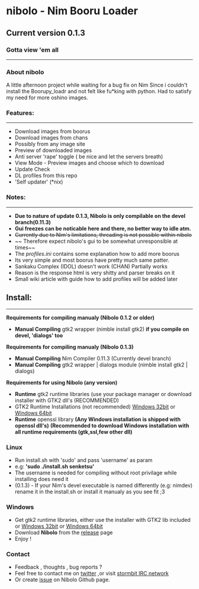 # **nibolo - Nim Booru Loader**
## Current version 0.1.3
### Gotta view 'em all
------------------------
### About nibolo
A little afternoon project while waiting for a bug fix on Nim
Since i couldn't install the Boorupy_loadr and not felt like fu*king with python.
Had to satisfy my need for more oshino images.

### Features:
------------------------
* Download images from boorus
* Download images from chans
* Possibly from any image site
* Preview of downloaded images
* Anti server 'rape' toggle ( be nice and let the servers breath)
* View Mode - Preview images and choose which to download
* Update Check
* DL profiles from this repo
* 'Self updater' (*nix)

### Notes:
------------------------
* **Due to nature of update 0.1.3, Nibolo is only compilable on the devel branch(0.11.3)**
* __Gui freezes can be noticable here and there, no better way to idle atm.__
* ~~Currently due to Nim's limitations, threading is not possible within nibolo~~
* ~~  Therefore expect nibolo's gui to be somewhat unresponsible at times~~
* The *profiles.ini* contains some explanation how to add more boorus
* Its very simple and most boorus have pretty much same patter.
* Sankaku Complex (IDOL) doesn't work (CHAN) Partially works
*   Reason is the response html is very shitty and parser breaks on it
* Small wiki article with guide how to add profiles will be added later

## Install:
------------------------
**Requirements for compiling manualy (Nibolo 0.1.2 or older)**
* **Manual Compiling** gtk2 wrapper (nimble install gtk2) **if you compile on devel, 'dialogs' too**


**Requirements for compiling manualy (Nibolo 0.1.3)**
* **Manual Compiling** Nim Compiler 0.11.3 (Currently devel branch)
* **Manual Compiling** gtk2 wrapper | dialogs module (nimble install gtk2 | dialogs)

**Requirements for using Nibolo (any version)**
* **Runtime** gtk2 runtime libraries (use your package manager or download installer with GTK2 dll's (RECOMMENDED)
*   GTK2 Runtime Installations (not recommended) [Windows 32bit](http://downloads.sourceforge.net/gtk-win/gtk2-runtime-2.24.10-2012-10-10-ash.exe?download) or [Windows 64bit](http://lvserver.ugent.be/gtk-win64/gtk2-runtime/gtk2-runtime-2.24.25-2015-01-21-ts-win64.exe)
* **Runtime** openssl library
**(Any Windows installation is shipped with openssl dll's)**
**(Recommended to download Windows installation with all runtime requirements (gtk,ssl,few other dll)**

### Linux
* Run install.sh with 'sudo' and pass 'username' as param
* e.g: **'sudo ./install.sh senketsu'**
* The username is needed for compiling without root privilage while installing does need it
* (0.1.3) - If your Nim's devel executable is named differently (e.g: nimdev) rename it in the install.sh or install it manualy as you see fit ;3

### Windows
* Get gtk2 runtime libraries, either use the installer with GTK2 lib included or [Windows 32bit](http://downloads.sourceforge.net/gtk-win/gtk2-runtime-2.24.10-2012-10-10-ash.exe?download) or [Windows 64bit](http://lvserver.ugent.be/gtk-win64/gtk2-runtime/gtk2-runtime-2.24.25-2015-01-21-ts-win64.exe)
* Download **Nibolo** from the [release](https://github.com/Senketsu/nibolo/releases) page
* Enjoy !

### Contact
* Feedback , thoughts , bug reports ?
* Feel free to contact me on [twitter](https://twitter.com/Senketsu_Dev) ,or visit [stormbit IRC network](https://kiwiirc.com/client/irc.stormbit.net/?nick=Guest|?#Senketsu)
* Or create [issue](https://github.com/Senketsu/nibolo/issues) on Nibolo Github page.

